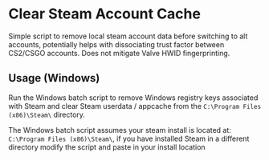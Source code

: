 # Clear Steam Account Cache
Simple script to remove local steam account data before switching to alt accounts, potentially helps with dissociating trust factor between CS2/CSGO accounts. Does not mitigate Valve HWID fingerprinting.

## Usage (Windows)
Run the Windows batch script to remove Windows registry keys associated with Steam and clear Steam userdata / appcache from the `C:\Program Files (x86)\Steam\` directory.

The Windows batch script assumes your steam install is located at: `C:\Program Files (x86)\Steam\`, if you have installed Steam in a different directory modify the script and paste in your install location
